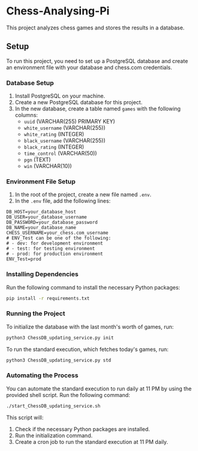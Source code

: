 # Chess-Analysing-Pi

This project analyzes chess games and stores the results in a database.

## Setup

To run this project, you need to set up a PostgreSQL database and create an environment file with your database and chess.com credentials.

### Database Setup

1. Install PostgreSQL on your machine.
2. Create a new PostgreSQL database for this project.
3. In the new database, create a table named `games` with the following columns:
    - `uuid` (VARCHAR(255) PRIMARY KEY)
    - `white_username` (VARCHAR(255))
    - `white_rating` (INTEGER)
    - `black_username` (VARCHAR(255))
    - `black_rating` (INTEGER)
    - `time_control` (VARCHAR(50))
    - `pgn` (TEXT)
    - `win` (VARCHAR(10))

### Environment File Setup

1. In the root of the project, create a new file named `.env`.
2. In the `.env` file, add the following lines:

```properties
DB_HOST=your_database_host
DB_USER=your_database_username
DB_PASSWORD=your_database_password
DB_NAME=your_database_name
CHESS_USERNAME=your_chess.com_username
# ENV_Test can be one of the following:
# - dev: for development environment
# - test: for testing environment
# - prod: for production environment
ENV_Test=prod
```

### Installing Dependencies

Run the following command to install the necessary Python packages:

```sh
pip install -r requirements.txt
```

### Running the Project

To initialize the database with the last month's worth of games, run:

```sh
python3 ChessDB_updating_service.py init
```

To run the standard execution, which fetches today's games, run:

```sh
python3 ChessDB_updating_service.py std
```

### Automating the Process

You can automate the standard execution to run daily at 11 PM by using the provided shell script. Run the following command:

```sh
./start_ChessDB_updating_service.sh
```

This script will:
1. Check if the necessary Python packages are installed.
2. Run the initialization command.
3. Create a cron job to run the standard execution at 11 PM daily.